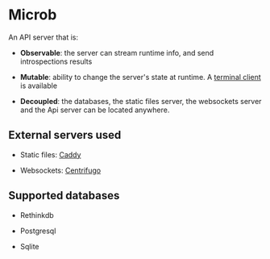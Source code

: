 Microb
======

An API server that is:

- **Observable**: the server can stream runtime info, and send introspections results

- **Mutable**: ability to change the server's state at runtime. A [terminal client](https://github.com/synw/microb-cli)
is available

- **Decoupled**: the databases, the static files server, the websockets server and the Api server 
can be located anywhere. 

External servers used
---------------------

- Static files: [Caddy](https://github.com/mholt/caddy)

- Websockets: [Centrifugo](https://github.com/centrifugal/centrifugo)

Supported databases
-------------------

- Rethinkdb

- Postgresql

- Sqlite
